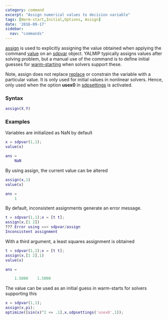 ```yaml
---
category: command
excerpt: "Assign numerical values to decision variable"
tags: [Warm-start,Initial,Options, Assign]
date: '2016-09-17'
sidebar:
  nav: "commands"
---
```


[assign](/command/assign) is used to explicitly assigning the value obtained when applying the command [value](/command/value) on an [sdpvar](/command/sdpvar) object. YALMIP typically assigns values after solving problem, but a manual use of the command is to define initial guesses for [warm-starting](/tags#warm-start) when solvers support these.

Note, assign does not replace [replace](/command/replace) or constrain the variable with a particular value. It is only used for initial values in nonlinear solvers. Hence, only used when the option **usex0** in [sdpsettings](/command/sdpsettings) is activated.

### Syntax

````matlab
assign(X,Y)
````

### Examples

Variables are initialized as NaN by default

````matlab
x = sdpvar(1,1);
value(x)

ans =
    NaN
````

By using assign, the current value can be altered

````matlab
assign(x,1)
value(x)

ans =
    1
````

By default, inconsistent assignments generate an error message.

````matlab
t = sdpvar(1,1);x = [t t];
assign(x,[1 2])
??? Error using ==> sdpvar/assign
Inconsistent assignment
````

With a third argument, a least squares assignment is obtained

````matlab
t = sdpvar(1,1);x = [t t];
assign(x,[1 2],1)
value(x)

ans =

    1.5000    1.5000
````

The value can be used as an initial guess in warm-starts for solvers supporting this

````matlab
x = sdpvar(1,1);
assign(x,pi);
optimize([sin(x)^2 <= .1],x,sdpsettings('usex0',1));
````
